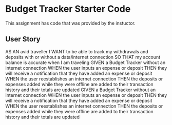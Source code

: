 # Budget Tracker Starter Code

This assignment has code that was provided by the instuctor.

## User Story
AS AN avid traveller
I WANT to be able to track my withdrawals and deposits with or without a data/internet connection
SO THAT my account balance is accurate when I am traveling 
GIVEN a Budget Tracker without an internet connection
WHEN the user inputs an expense or deposit
THEN they will receive a notification that they have added an expense or deposit
WHEN the user reestablishes an internet connection
THEN the deposits or expenses added while they were offline are added to their transaction history and their totals are updated
GIVEN a Budget Tracker without an internet connection
WHEN the user inputs an expense or deposit
THEN they will receive a notification that they have added an expense or deposit
WHEN the user reestablishes an internet connection
THEN the deposits or expenses added while they were offline are added to their transaction history and their totals are updated